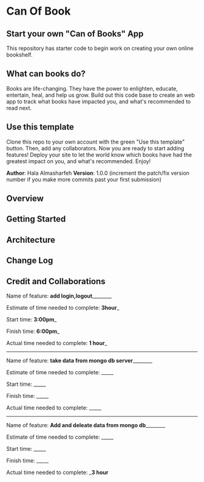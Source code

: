 # Can Of Book

## Start your own "Can of Books" App

This repository has starter code to begin work on creating your own online bookshelf.

## What can books do?

Books are life-changing. They have the power to enlighten, educate, entertain, heal, and help us grow. Build out this code base to create an web app to track what books have impacted you, and what's recommended to read next.

## Use this template

Clone this repo to your own account with the green "Use this template" button. Then, add any collaborators. Now you are ready to start adding features! Deploy your site to let the world know which books have had the greatest impact on you, and what's recommended. Enjoy!

**Author**: Hala Almasharfeh
**Version**: 1.0.0 (increment the patch/fix version number if you make more commits past your first submission)

## Overview
<!-- Provide a high level overview of what this application is and why you are building it, beyond the fact that it's an assignment for this class. (i.e. What's your problem domain?) -->

## Getting Started
<!-- What are the steps that a user must take in order to build this app on their own machine and get it running? -->

## Architecture
<!-- Provide a detailed description of the application design. What technologies (languages, libraries, etc) you're using, and any other relevant design information. -->

## Change Log

<!-- Use this area to document the iterative changes made to your application as each feature is successfully implemented. Use time stamps. Here's an example:

01-01-2001 4:59pm - Application now has a fully-functional express server, with a GET route for the location resource. -->

## Credit and Collaborations
<!-- Give credit (and a link) to other people or resources that helped you build this application. -->

Name of feature: ____________add login,logout____________________

Estimate of time needed to complete: __3hour___

Start time: __3:00pm___

Finish time: __6:00pm___

Actual time needed to complete: __1 hour___

----------------

Name of feature: ____________take data from mongo db server____________________

Estimate of time needed to complete: _____

Start time: _____

Finish time: _____

Actual time needed to complete: _____

----------------

Name of feature: ____________Add and deleate data from mongo db____________________

Estimate of time needed to complete: _____

Start time: _____

Finish time: _____

Actual time needed to complete: ___3 hour__
